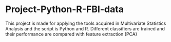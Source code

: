 # Project-Python-R-FBI-data
This project is made for applying the tools acquired in Multivariate Statistics Analysis and the script is Python and R. Different classifiers are trained and their performance are compared with feature extraction (PCA)
